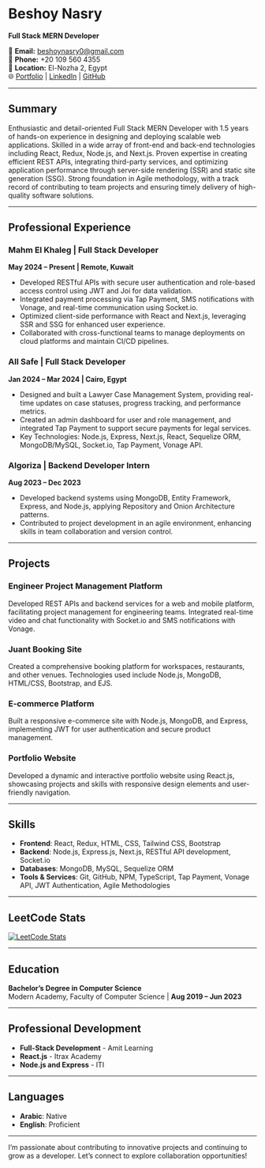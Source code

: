 # Beshoy Nasry

**Full Stack MERN Developer**

📧 **Email:** beshoynasry0@gmail.com  
📱 **Phone:** +20 109 560 4355  
📍 **Location:** El-Nozha 2, Egypt  
🌐 [Portfolio](https://beshoynasry.vercel.app/) | [LinkedIn](https://www.linkedin.com/in/beshoy-nasry-2a3627220/) | [GitHub](https://github.com/beshoynasryz)  

---

## Summary

Enthusiastic and detail-oriented Full Stack MERN Developer with 1.5 years of hands-on experience in designing and deploying scalable web applications. Skilled in a wide array of front-end and back-end technologies including React, Redux, Node.js, and Next.js. Proven expertise in creating efficient REST APIs, integrating third-party services, and optimizing application performance through server-side rendering (SSR) and static site generation (SSG). Strong foundation in Agile methodology, with a track record of contributing to team projects and ensuring timely delivery of high-quality software solutions.

---

## Professional Experience

### Mahm El Khaleg | Full Stack Developer  
**May 2024 – Present | Remote, Kuwait**  
- Developed RESTful APIs with secure user authentication and role-based access control using JWT and Joi for data validation.
- Integrated payment processing via Tap Payment, SMS notifications with Vonage, and real-time communication using Socket.io.
- Optimized client-side performance with React and Next.js, leveraging SSR and SSG for enhanced user experience.
- Collaborated with cross-functional teams to manage deployments on cloud platforms and maintain CI/CD pipelines.

### All Safe | Full Stack Developer  
**Jan 2024 – Mar 2024 | Cairo, Egypt**  
- Designed and built a Lawyer Case Management System, providing real-time updates on case statuses, progress tracking, and performance metrics.
- Created an admin dashboard for user and role management, and integrated Tap Payment to support secure payments for legal services.
- Key Technologies: Node.js, Express, Next.js, React, Sequelize ORM, MongoDB/MySQL, Socket.io, Tap Payment, Vonage API.

### Algoriza | Backend Developer Intern  
**Aug 2023 – Dec 2023**  
- Developed backend systems using MongoDB, Entity Framework, Express, and Node.js, applying Repository and Onion Architecture patterns.
- Contributed to project development in an agile environment, enhancing skills in team collaboration and version control.

---

## Projects

### Engineer Project Management Platform
Developed REST APIs and backend services for a web and mobile platform, facilitating project management for engineering teams. Integrated real-time video and chat functionality with Socket.io and SMS notifications with Vonage.

### Juant Booking Site
Created a comprehensive booking platform for workspaces, restaurants, and other venues. Technologies used include Node.js, MongoDB, HTML/CSS, Bootstrap, and EJS.

### E-commerce Platform
Built a responsive e-commerce site with Node.js, MongoDB, and Express, implementing JWT for user authentication and secure product management.

### Portfolio Website
Developed a dynamic and interactive portfolio website using React.js, showcasing projects and skills with responsive design elements and user-friendly navigation.

---

## Skills

- **Frontend**: React, Redux, HTML, CSS, Tailwind CSS, Bootstrap  
- **Backend**: Node.js, Express.js, Next.js, RESTful API development, Socket.io  
- **Databases**: MongoDB, MySQL, Sequelize ORM  
- **Tools & Services**: Git, GitHub, NPM, TypeScript, Tap Payment, Vonage API, JWT Authentication, Agile Methodologies  

---

## LeetCode Stats  

[![LeetCode Stats](https://leetcard.jacoblin.cool/beshoynasry0?theme=dark&font=Montserrat)](https://leetcode.com/u/beshoynasry0/)

---

## Education

**Bachelor’s Degree in Computer Science**  
Modern Academy, Faculty of Computer Science | **Aug 2019 – Jun 2023**  

---

## Professional Development

- **Full-Stack Development** - Amit Learning  
- **React.js** - Itrax Academy  
- **Node.js and Express** - ITI  

---

## Languages

- **Arabic**: Native  
- **English**: Proficient  

---

I’m passionate about contributing to innovative projects and continuing to grow as a developer. Let’s connect to explore collaboration opportunities!  
